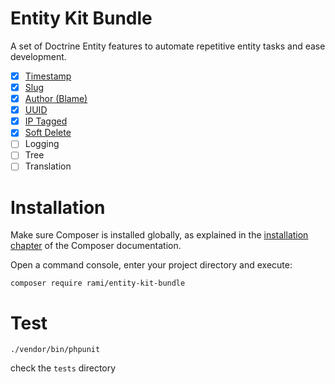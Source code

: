 Entity Kit Bundle
===

A set of Doctrine Entity features to automate repetitive entity tasks and ease development.

- [x] [Timestamp](docs/timestamp.md)
- [x] [Slug](docs/slug.md)
- [x] [Author (Blame)](docs/author.md)
- [x] [UUID](docs/uuid.md)
- [x] [IP Tagged](docs/ip_tagged.md)
- [x] [Soft Delete](docs/soft_delete.md)
- [ ] Logging
- [ ] Tree
- [ ] Translation

Installation
============

Make sure Composer is installed globally, as explained in the
[installation chapter](https://getcomposer.org/doc/00-intro.md)
of the Composer documentation.

Open a command console, enter your project directory and execute:

```console
composer require rami/entity-kit-bundle
```

Test
=

```console
./vendor/bin/phpunit
```

check the `tests` directory